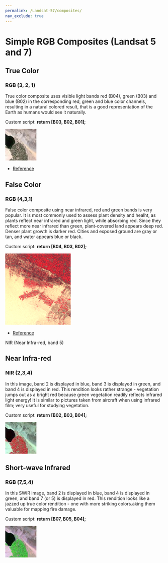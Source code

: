 ```yaml
---
permalink: /Landsat-57/composites/
nav_exclude: true
---
```


# Simple RGB Composites (Landsat 5 and 7)

## True Color

### RGB (3, 2, 1)

True color composite uses visible light bands red (B04), green (B03) and blue (B02) in the corresponding red, green and blue color channels, resulting in a natural colored result, that is a good representation of the Earth as humans would see it naturally.

Custom script: **return [B03, B02, B01];**

![True color sample](fig/fig1.png)

 - [Reference](https://www.usgs.gov/land-resources/nli/landsat/landsat-5?qt-science_support_page_related_con=0#qt-science_support_page_related_con)

## False Color

### RGB (4,3,1)

False color composite using near infrared, red and green bands is very popular. It is most commonly used to assess plant density and healht, as plants reflect near infrared and green light, while absorbing red. Since they reflect more near infrared than green, plant-covered land appears deep red. Denser plant growth is darker red. Cities and exposed ground are gray or tan, and water appears blue or black.

Custom script: **return [B04, B03, B02];**

![False color sample](fig/fig4.png)

 - [Reference](https://earthobservatory.nasa.gov/features/FalseColor)
 
 NIR (Near Infra-red, band 5)

## Near Infra-red

### NIR (2,3,4)

In this image, band 2 is displayed in blue, band 3 is displayed in green, and band 4 is displayed in red. This rendition looks rather strange - vegetation jumps out as a bright red because green vegetation readily reflects infrared light energy! It is similar to pictures taken from aircraft when using infrared film; very useful for studying vegetation.

Custom script: **return [B02, B03, B04];**

![SWIR sample](fig/fig2.png)


## Short-wave Infrared

### RGB (7,5,4)

In this SWIR image, band 2 is displayed in blue, band 4 is displayed in green, and band 7 (or 5) is displayed in red. This rendition looks like a jazzed up true color rendition - one with more striking colors.aking them valuable for mapping fire damage.

Custom script: **return [B07, B05, B04];**

![SWIR sample](fig/fig3.png)

